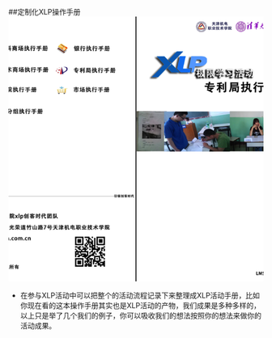 ##定制化XLP操作手册
![0](assets/activity_result/customize_tour/00.jpg)
<br>

- 在参与XLP活动中可以把整个的活动流程记录下来整理成XLP活动手册，比如你现在看的这本操作手册其实也是XLP活动的产物，我们成果是多种多样的，以上只是举了几个我们的例子，你可以吸收我们的想法按照你的想法来做你的活动成果。
